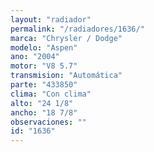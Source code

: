 ```yaml
---
layout: "radiador"
permalink: "/radiadores/1636/"
marca: "Chrysler / Dodge"
modelo: "Aspen"
ano: "2004"
motor: "V8 5.7"
transmision: "Automática"
parte: "433850"
clima: "Con clima"
alto: "24 1/8"
ancho: "18 7/8"
observaciones: ""
id: "1636"
---
```


